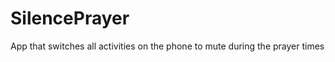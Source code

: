SilencePrayer
=============

App that switches all activities on the phone to mute during the prayer times
